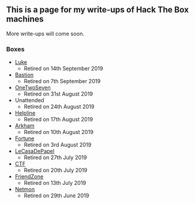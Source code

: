 ## This is a page for my write-ups of Hack The Box machines

More write-ups will come soon.

### Boxes
- [Luke](https://kyuu-ji.github.io/htb-write-up/luke/write-up-luke)
  - Retired on 14th September 2019
- [Bastion](https://kyuu-ji.github.io/htb-write-up/bastion/write-up-bastion)
  - Retired on 7th September 2019
- [OneTwoSeven](https://kyuu-ji.github.io/htb-write-up/onetwoseven/write-up-onetwoseven)
  - Retired on 31st August 2019
- Unattended
  - Retired on 24th August 2019
- [Helpline](https://kyuu-ji.github.io/htb-write-up/helpline/write-up-helpline)
  - Retired on 17th August 2019
- [Arkham](https://kyuu-ji.github.io/htb-write-up/arkham/write-up-arkham)
  - Retired on 10th August 2019
- [Fortune](https://kyuu-ji.github.io/htb-write-up/fortune/write-up-fortune)
  - Retired on 3rd August 2019
- [LeCasaDePapel](https://kyuu-ji.github.io/htb-write-up/lecasadepapel/write-up-lecasadepapel)
  - Retired on 27th July 2019
- [CTF](https://kyuu-ji.github.io/htb-write-up/ctf/write-up-ctf)
  - Retired on 20th July 2019
- [FriendZone](https://kyuu-ji.github.io/htb-write-up/friendzone/write-up-friendzone)
  - Retired on 13th July 2019
- [Netmon](https://kyuu-ji.github.io/htb-write-up/netmon/write-up-netmon)
  - Retired on 29th June 2019
